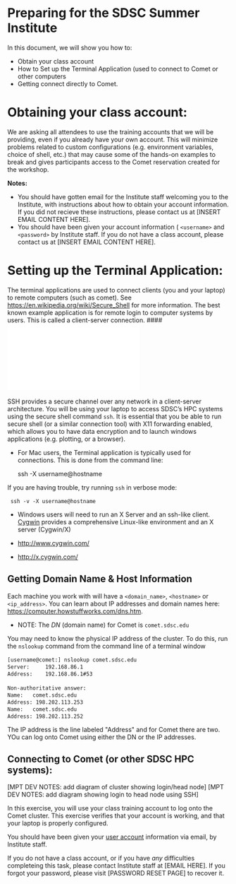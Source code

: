 # Preparing for the SDSC Summer Institute

In this document, we will show you how to:
* Obtain your class account
* How to Set up the Terminal Application (used to connect to Comet or other computers
* Getting connect directly to Comet.

# Obtaining your class account:

We are asking all attendees to use the training accounts that we will be providing, even if you already have your own account. This will minimize problems related to custom configurations (e.g. environment variables, choice of shell, etc.) that may cause some of the hands-on examples to break and gives participants access to the Comet reservation created for the workshop.

**Notes:** 
* You should have gotten email for the Institute staff welcoming you to the Institute, with instructions about how to obtain your account information. If you did not recieve these instructions, please contact us at [INSERT EMAIL CONTENT HERE].
* You should have been given your account information ( `<username>`  and `<password>` by Institute staff. If you do not have a class account, please contact us at [INSERT EMAIL CONTENT HERE].

# Setting up the Terminal Application:

The terminal applications are used to connect clients (you and your laptop) to remote computers (such as comet). See https://en.wikipedia.org/wiki/Secure_Shell for more information. The best known example application is for remote login to computer systems by users. This is called a client-server connection. 
####![client-server-connections](client-server-arch.pdf?raw=true)

SSH provides a secure channel over any network in a client-server architecture. You will be using your laptop to access SDSC’s HPC systems using the secure shell command `ssh`. It is essential that you be able to run secure shell (or a similar connection tool) with X11 forwarding enabled, which allows you to have data encryption and to launch windows applications (e.g. plotting, or a browser). 

* For Mac users, the Terminal application is typically used for connections. This is done from the command line:

    ssh -X username@hostname
    
 If you are having trouble, try running `ssh` in verbose mode:
 
     ssh -v -X username@hostname

* Windows users will need to run an X Server and an ssh-like client. [Cygwin](https://www.cygwin.com) provides a comprehensive Linux-like environment and an X server (Cygwin/X)

* http://www.cygwin.com/
* http://x.cygwin.com/


## Getting Domain Name & Host Information
Each machine you work with will have a `<domain_name>`,  `<hostname>` or `<ip_address>`. You can learn about IP addresses and domain names here: https://computer.howstuffworks.com/dns.htm.

* NOTE: The *DN* (domain name) for Comet is    `comet.sdsc.edu`

You may need to know the physical IP address of the cluster. To do this, run the `nslookup` command from the command line of a terminal window
```
[username@comet:] nslookup comet.sdsc.edu
Server:		192.168.86.1
Address:	192.168.86.1#53

Non-authoritative answer:
Name:	comet.sdsc.edu
Address: 198.202.113.253
Name:	comet.sdsc.edu
Address: 198.202.113.252
```

The IP address is the  line labeled "Address" and for Comet there are two. YOu can log onto Comet using either the DN or the IP addresses.



## Connecting to Comet (or other SDSC HPC systems):

[MPT DEV NOTES:  add diagram of cluster showing login/head node]
[MPT DEV NOTES:  add diagram showing login to head node using SSH]

In this exercise, you will use your class training account to log onto the Comet cluster. This exercise verifies that your account is working, and that your laptop is properly configured.

You should have been given your [user account](https://github.com/sdsc/sdsc-summer-institute-2018/blob/master/0_preparation/1_setting_up_accounts.md) information via email, by Institute staff. 

If you do not have a class account, or if you have _any_ difficulties completeing this task, please contact Institute staff at [EMAIL HERE]. If you forgot your password, please visit [PASSWORD RESET PAGE] to recover it.






